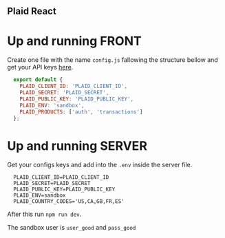 ## Plaid React

# Up and running FRONT

Create one file with the name `config.js` fallowing the structure bellow and get your API keys [here](https://dashboard.plaid.com/account/keys).

```js
  export default {
    PLAID_CLIENT_ID: 'PLAID_CLIENT_ID',
    PLAID_SECRET: 'PLAID_SECRET',
    PLAID_PUBLIC_KEY: 'PLAID_PUBLIC_KEY',
    PLAID_ENV: 'sandbox',
    PLAID_PRODUCTS: ['auth', 'transactions']
  };
```

# Up and running SERVER

Get your configs keys and add into the `.env` inside the server file.

```
  PLAID_CLIENT_ID=PLAID_CLIENT_ID
  PLAID_SECRET=PLAID_SECRET
  PLAID_PUBLIC_KEY=PLAID_PUBLIC_KEY
  PLAID_ENV=sandbox
  PLAID_COUNTRY_CODES='US,CA,GB,FR,ES'
```

After this run `npm run dev`.

The sandbox user is `user_good` and `pass_good`
